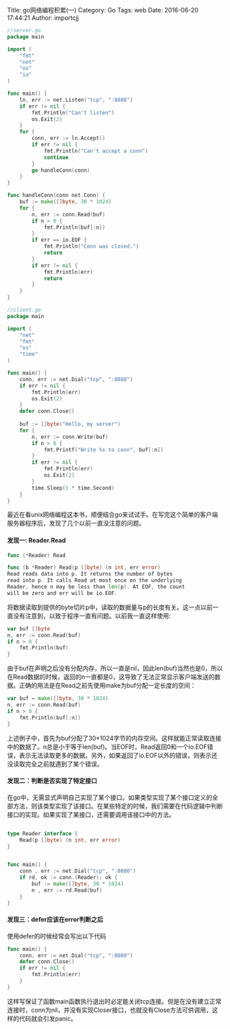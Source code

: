 Title: go网络编程积累(一)
Category: Go
Tags: web
Date: 2016-06-20 17:44:21
Author: importcjj

```go
//server.go
package main

import (
	"fmt"
	"net"
	"os"
	"io"
)

func main() {
	ln, err := net.Listen("tcp", ":8888")
	if err != nil {
		fmt.Println("Can't listen")
		os.Exit(2)
	}
	for {
		conn, err := ln.Accept()
		if err != nil {
			fmt.Println("Can't accept a conn")
			continue
		}
		go handleConn(conn)
	}
}

func handleConn(conn net.Conn) {
	buf := make([]byte, 30 * 1024)
	for {
		n, err := conn.Read(buf)
		if n > 0 {
			fmt.Println(buf[:n])
		}
		if err == io.EOF {
			fmt.Println("Conn was closed.")
			return
		}
		if err != nil {
			fmt.Println(err)
			return
		}
	}
}
```

```go
//client.go
package main

import (
	"net"
	"fmt"
	"os"
	"time"
)

func main() {
	conn, err := net.Dial("tcp", ":8888")
	if err != nil {
		fmt.Println(err)
		os.Exit(2)
	}
	defer conn.Close()
	
	buf := []byte("Hello, my server")
	for {
		n, err := conn.Write(buf)
		if n > 0 {
			fmt.Printf("Write %s to conn", buf[:n])
		}
		if err != nil {
			fmt.Println(err)
			os.Exit(2)
		}
		time.Sleep(1 * time.Second)
	}
}
```
最近在看unix网络编程这本书，顺便结合go来试试手。在写完这个简单的客户端服务器程序后，发现了几个以前一直没注意的问题。

#### 发现一: Reader.Read

```go
func (*Reader) Read

func (b *Reader) Read(p []byte) (n int, err error)
Read reads data into p. It returns the number of bytes
read into p. It calls Read at most once on the underlying 
Reader, hence n may be less than len(p). At EOF, the count 
will be zero and err will be io.EOF.

```
将数据读取到提供的byte切片p中，读取的数据量与p的长度有关。这一点以前一直没有注意到，以致于程序一直有问题。以前我一直这样使用:

```go
var buf []byte
n, err := conn.Read(buf)
if n > 0 {
	fmt.Println(buf)
}
```
由于buf在声明之后没有分配内存，所以一直是nil，因此len(buf)当然也是0，所以在Read数据的时候，返回的n一直都是0，这导致了无法正常显示客户端发送的数据。正确的用法是在Read之前先使用make为buf分配一定长度的空间：

```go
var buf = make([]byte, 30 * 1024)
n, err := conn.Read(buf)
if n > 0 {
	fmt.Println(buf[:n])
}
```
上述例子中，首先为buf分配了30*1024字节的内存空间。这样就能正常读取连接中的数据了。n总是小于等于len(buf)。当EOF时，Read返回0和一个io.EOF错误，表示无法读取更多的数据。另外，如果返回了io.EOF以外的错误，则表示还没读取完全之前就遇到了某个错误。

#### 发现二：判断是否实现了特定接口

在go中，无需显式声明自己实现了某个接口。如果类型实现了某个接口定义的全部方法，则该类型实现了该接口。在某些特定的时候，我们需要在代码逻辑中判断接口的实现。如果实现了某接口，还需要调用该接口中的方法。

```go

type Reader interface {
	Read(p []byte) (n int, err error)
}


func main() {
	conn , err := net.Dial("tcp", ":8080")
	if rd, ok := conn.(Reader); ok {
		buf := make([]byte, 30 * 1024)
		n , err := rd.Read(buf)
	}
}

```

#### 发现三：defer应该在error判断之后

使用defer的时候经常会写出以下代码

```go
func main() {
	conn, err := net.Dial("tcp", ":8080")
	defer conn.Close()
	if err != nil {
		fmt.Println(err)	
	}
}
```
这样写保证了函数main函数执行退出时必定能关闭tcp连接。但是在没有建立正常连接时，conn为nil，并没有实现Closer接口，也就没有Close方法可供调用，这样的代码就会引发panic。
